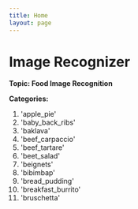 ```yaml
---
title: Home
layout: page
---
```


# Image Recognizer 
**Topic: Food Image Recognition**

**Categories:**

1.	 'apple_pie'
2.	 'baby_back_ribs'
3.	 'baklava'
4.	 'beef_carpaccio'
5.	 'beef_tartare'
6.	 'beet_salad'
7.	 'beignets'
8.	 'bibimbap'
9.	 'bread_pudding'
10.	 'breakfast_burrito'
11.	 'bruschetta'